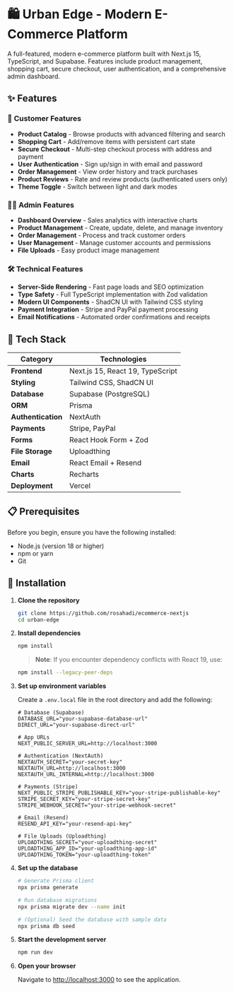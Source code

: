 # 🛍️ Urban Edge - Modern E-Commerce Platform

A full-featured, modern e-commerce platform built with Next.js 15, TypeScript, and Supabase. Features include product management, shopping cart, secure checkout, user authentication, and a comprehensive admin dashboard.

## ✨ Features

### 🏪 **Customer Features**

- **Product Catalog** - Browse products with advanced filtering and search
- **Shopping Cart** - Add/remove items with persistent cart state
- **Secure Checkout** - Multi-step checkout process with address and payment
- **User Authentication** - Sign up/sign in with email and password
- **Order Management** - View order history and track purchases
- **Product Reviews** - Rate and review products (authenticated users only)
- **Theme Toggle** - Switch between light and dark modes

### 👨‍💼 **Admin Features**

- **Dashboard Overview** - Sales analytics with interactive charts
- **Product Management** - Create, update, delete, and manage inventory
- **Order Management** - Process and track customer orders
- **User Management** - Manage customer accounts and permissions
- **File Uploads** - Easy product image management

### 🛠️ **Technical Features**

- **Server-Side Rendering** - Fast page loads and SEO optimization
- **Type Safety** - Full TypeScript implementation with Zod validation
- **Modern UI Components** - ShadCN UI with Tailwind CSS styling
- **Payment Integration** - Stripe and PayPal payment processing
- **Email Notifications** - Automated order confirmations and receipts

## 🚀 Tech Stack

| Category           | Technologies                     |
| ------------------ | -------------------------------- |
| **Frontend**       | Next.js 15, React 19, TypeScript |
| **Styling**        | Tailwind CSS, ShadCN UI          |
| **Database**       | Supabase (PostgreSQL)            |
| **ORM**            | Prisma                           |
| **Authentication** | NextAuth                         |
| **Payments**       | Stripe, PayPal                   |
| **Forms**          | React Hook Form + Zod            |
| **File Storage**   | Uploadthing                      |
| **Email**          | React Email + Resend             |
| **Charts**         | Recharts                         |
| **Deployment**     | Vercel                           |

## 📋 Prerequisites

Before you begin, ensure you have the following installed:

- Node.js (version 18 or higher)
- npm or yarn
- Git

## 🔧 Installation

1. **Clone the repository**

   ```bash
   git clone https://github.com/rosahadi/ecommerce-nextjs
   cd urban-edge
   ```

2. **Install dependencies**

   ```bash
   npm install
   ```

   > **Note**: If you encounter dependency conflicts with React 19, use:

   ```bash
   npm install --legacy-peer-deps
   ```

3. **Set up environment variables**

   Create a `.env.local` file in the root directory and add the following:

   ```env
   # Database (Supabase)
   DATABASE_URL="your-supabase-database-url"
   DIRECT_URL="your-supabase-direct-url"

   # App URLs
   NEXT_PUBLIC_SERVER_URL=http://localhost:3000

   # Authentication (NextAuth)
   NEXTAUTH_SECRET="your-secret-key"
   NEXTAUTH_URL=http://localhost:3000
   NEXTAUTH_URL_INTERNAL=http://localhost:3000

   # Payments (Stripe)
   NEXT_PUBLIC_STRIPE_PUBLISHABLE_KEY="your-stripe-publishable-key"
   STRIPE_SECRET_KEY="your-stripe-secret-key"
   STRIPE_WEBHOOK_SECRET="your-stripe-webhook-secret"

   # Email (Resend)
   RESEND_API_KEY="your-resend-api-key"

   # File Uploads (Uploadthing)
   UPLOADTHING_SECRET="your-uploadthing-secret"
   UPLOADTHING_APP_ID="your-uploadthing-app-id"
   UPLOADTHING_TOKEN="your-uploadthing-token"

   ```

4. **Set up the database**

   ```bash
   # Generate Prisma client
   npx prisma generate

   # Run database migrations
   npx prisma migrate dev --name init

   # (Optional) Seed the database with sample data
   npx prisma db seed
   ```

5. **Start the development server**

   ```bash
   npm run dev
   ```

6. **Open your browser**

   Navigate to [http://localhost:3000](http://localhost:3000) to see the application.
